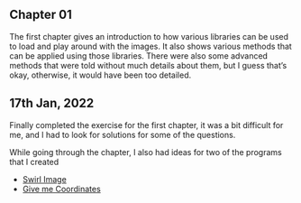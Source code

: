 ## Chapter 01 

The first chapter gives an introduction to how various libraries can be used to load and play around with the images. It also shows various methods that can be applied using those libraries. There were also some advanced methods that were told without much details about them, but I guess that’s okay, otherwise, it would have been too detailed. 

## 17th Jan, 2022 
Finally completed the exercise for the first chapter, it was a bit difficult for me, and I had to look for solutions for some of the questions. 

While going through the chapter, I also had ideas for two of the programs that I created 

- [Swirl Image](https://github.com/hardikkamboj/swirl_image)
- [Give me Coordinates](https://github.com/hardikkamboj/gmc)
